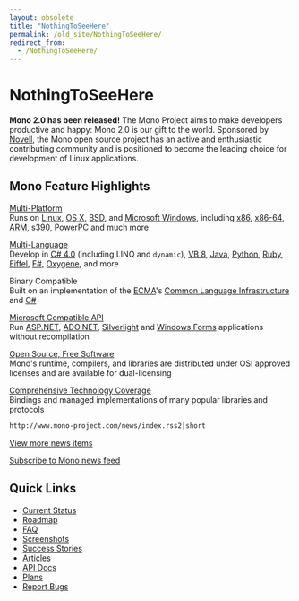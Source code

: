 ```yaml
---
layout: obsolete
title: "NothingToSeeHere"
permalink: /old_site/NothingToSeeHere/
redirect_from:
  - /NothingToSeeHere/
---
```


NothingToSeeHere
================

**Mono 2.0 has been released!** The Mono Project aims to make developers productive and happy: Mono 2.0 is our gift to the world. Sponsored by [Novell](http://www.novell.com), the Mono open source project has an active and enthusiastic contributing community and is positioned to become the leading choice for development of Linux applications.

Mono Feature Highlights
-----------------------

[Multi-Platform]({{site.github.url}}/old_site/Supported_Platforms "Supported Platforms")  
Runs on [Linux](/index.php?title=Linux&action=edit&redlink=1 "Linux (page does not exist)"), [OS X]({{site.github.url}}/old_site/Mono:OSX "Mono:OSX"), [BSD]({{site.github.url}}/old_site/Mono:BSD "Mono:BSD"), and [Microsoft Windows]({{site.github.url}}/old_site/Using_Mono_on_Windows), including [x86]({{site.github.url}}/old_site/Mono:X86 "Mono:X86"), [x86-64]({{site.github.url}}/old_site/Mono:AMD64 "Mono:AMD64"), [ARM]({{site.github.url}}/old_site/Mono:ARM "Mono:ARM"), [s390]({{site.github.url}}/old_site/Mono:S390 "Mono:S390"), [PowerPC]({{site.github.url}}/old_site/Mono:PowerPC "Mono:PowerPC") and much more

[Multi-Language]({{site.github.url}}/old_site/Languages "Languages")  
Develop in [C\# 4.0]({{site.github.url}}/old_site/CSharp_Compiler "CSharp Compiler") (including LINQ and `dynamic`), [VB 8]({{site.github.url}}/old_site/VisualBasic.NET_support), [Java]({{site.github.url}}/old_site/Java "Java"), [Python]({{site.github.url}}/old_site/Python "Python"), [Ruby](http://www.ironruby.net/), [Eiffel](http://www.eiffel.com/), [F\#](http://research.microsoft.com/fsharp/), [Oxygene](http://remobjects.com/oxygene), and more

Binary Compatible  
Built on an implementation of the [ECMA]({{site.github.url}}/old_site/ECMA "ECMA")'s [Common Language Infrastructure]({{site.github.url}}/old_site/Mono:Runtime "Mono:Runtime") and [C\#]({{site.github.url}}/old_site/CSharp_Compiler "CSharp Compiler")

[Microsoft Compatible API]({{site.github.url}}/old_site/Guidelines:Application_Portability "Guidelines:Application Portability")  
Run [ASP.NET]({{site.github.url}}/old_site/ASP.NET "ASP.NET"), [ADO.NET]({{site.github.url}}/old_site/ADO.NET "ADO.NET"), [Silverlight]({{site.github.url}}/old_site/Moonlight "Moonlight") and [Windows.Forms]({{site.github.url}}/old_site/WinForms "WinForms") applications without recompilation

[Open Source, Free Software]({{site.github.url}}/old_site/FAQ:_Licensing)  
Mono's runtime, compilers, and libraries are distributed under OSI approved licenses and are available for dual-licensing

[Comprehensive Technology Coverage]({{site.github.url}}/old_site/Plans "Plans")  
Bindings and managed implementations of many popular libraries and protocols

<!-- -->

``` rss
http://www.mono-project.com/news/index.rss2|short
```

[View more news items]({{site.github.url}}/news)

[Subscribe to Mono news feed]({{site.github.url}}/news/index.rss2)

Quick Links
-----------

-   [Current Status]({{site.github.url}}/old_site/Compatibility "Compatibility")
-   [Roadmap]({{site.github.url}}/old_site/Mono_Project_Roadmap)
-   [FAQ]({{site.github.url}}/old_site/FAQ:_General "FAQ: General")
-   [Screenshots]({{site.github.url}}/old_site/Screenshots "Screenshots")
-   [Success Stories]({{site.github.url}}/old_site/Companies_Using_Mono "Companies Using Mono")
-   [Articles]({{site.github.url}}/old_site/Articles "Articles")
-   [API Docs](http://www.go-mono.com/docs/)
-   [Plans]({{site.github.url}}/old_site/Plans "Plans")
-   [Report Bugs]({{site.github.url}}/old_site/Bugs "Bugs")

 

